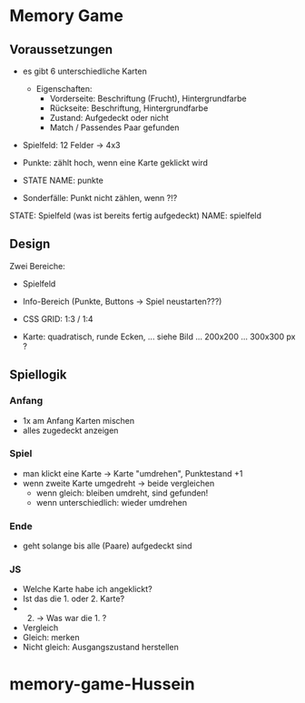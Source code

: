 # Memory Game

## Voraussetzungen

- es gibt 6 unterschiedliche Karten

  - Eigenschaften:
    - Vorderseite: Beschriftung (Frucht), Hintergrundfarbe
    - Rückseite: Beschriftung, Hintergrundfarbe
    - Zustand: Aufgedeckt oder nicht
    - Match / Passendes Paar gefunden

- Spielfeld: 12 Felder -> 4x3

- Punkte: zählt hoch, wenn eine Karte geklickt wird
- STATE NAME: punkte
- Sonderfälle: Punkt nicht zählen, wenn ?!?

STATE: Spielfeld (was ist bereits fertig aufgedeckt)
NAME: spielfeld

## Design

Zwei Bereiche:

- Spielfeld
- Info-Bereich (Punkte, Buttons -> Spiel neustarten???)
- CSS GRID: 1:3 / 1:4

- Karte: quadratisch, runde Ecken, ... siehe Bild ... 200x200 ... 300x300 px ?

## Spiellogik

### Anfang

- 1x am Anfang Karten mischen
- alles zugedeckt anzeigen

### Spiel

- man klickt eine Karte -> Karte "umdrehen", Punktestand +1
- wenn zweite Karte umgedreht -> beide vergleichen
  - wenn gleich: bleiben umdreht, sind gefunden!
  - wenn unterschiedlich: wieder umdrehen

### Ende

- geht solange bis alle (Paare) aufgedeckt sind

### **JS**

- Welche Karte habe ich angeklickt?
- Ist das die 1. oder 2. Karte?
- 2. -> Was war die 1. ?
- Vergleich
- Gleich: merken
- Nicht gleich: Ausgangszustand herstellen
# memory-game-Hussein
